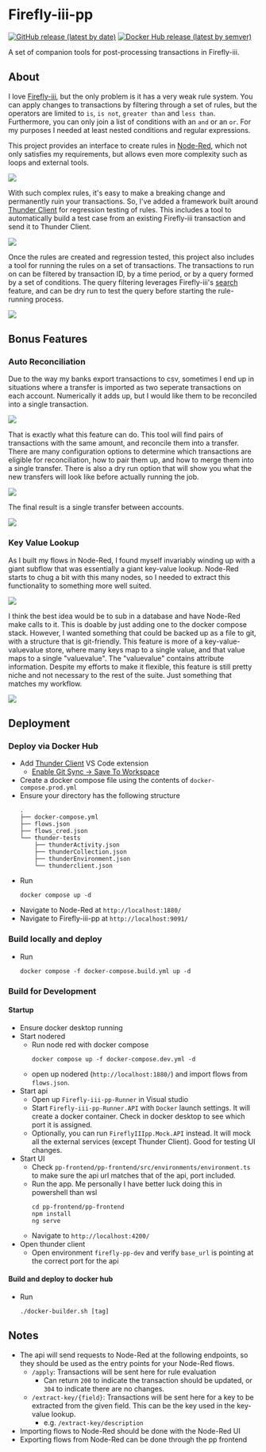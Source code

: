 # Firefly-iii-pp

[![GitHub release (latest by date)](https://img.shields.io/github/v/release/haondt/firefly-iii-pp)](https://github.com/haondt/firefly-iii-pp/releases/latest)
[![Docker Hub release (latest by semver)](https://img.shields.io/docker/v/haumea/fireflyiii-pp?label=docker%20hub&sort=semver)](https://hub.docker.com/r/haumea/fireflyiii-pp)

A set of companion tools for post-processing transactions in Firefly-iii.

## About

I love [Firefly-iii](https://github.com/firefly-iii/firefly-iii), but the only problem is it has a very weak rule system. You can apply changes to transactions by filtering through a set of rules, but the operators are limited to `is`, `is not`, `greater than` and `less than`. Furthermore, you can only join a list of conditions with an `and` or an `or`. For my purposes I needed at least nested conditions and regular expressions.

This project provides an interface to create rules in [Node-Red](https://nodered.org/), which not only satisfies my requirements, but allows even more complexity such as loops and external tools.

![](./assets/nr.png)

With such complex rules, it's easy to make a breaking change and permanently ruin your transactions. So, I've added a framework built around [Thunder Client](https://www.thunderclient.com/) for regression testing of rules. This includes a tool to automatically build a test case from an existing Firefly-iii transaction and send it to Thunder Client.

![](./assets/tndr.png)

Once the rules are created and regression tested, this project also includes a tool for running the rules on a set of transactions. The transactions to run on can be filtered by transaction ID, by a time period, or by a query formed by a set of conditions. The query filtering leverages Firefly-iii's [search](https://docs.firefly-iii.org/firefly-iii/pages-and-features/search/) feature, and can be dry run to test the query before starting the rule-running process.

![](./assets/ff3.png)

## Bonus Features

### Auto Reconciliation

Due to the way my banks export transactions to csv, sometimes I end up in situations where a transfer is imported as two seperate transactions on each account. Numerically it adds up, but I would like them to be reconciled into a single transaction.

![](./assets/rec1.png)

That is exactly what this feature can do. This tool will find pairs of transactions with the same amount, and reconcile them into a transfer. There are many configuration options to determine which transactions are eligible for reconciliation, how to pair them up, and how to merge them into a single transfer. There is also a dry run option that will show you what the new transfers will look like before actually running the job.

![](./assets/rec2.png)

The final result is a single transfer between accounts.

![](./assets/rec3.png)

### Key Value Lookup

As I built my flows in Node-Red, I found myself invariably winding up with a giant subflow that was essentially a giant key-value lookup. Node-Red starts to chug a bit with this many nodes, so I needed to extract this functionality to something more well suited.

![](./assets/kv1.png)

I think the best idea would be to sub in a database and have Node-Red make calls to it. This is doable by just adding one to the docker compose stack. However, I wanted something that could be backed up as a file to git, with a structure that is git-friendly. This feature is more of a key-value-valuevalue store, where many keys map to a single value, and that value maps to a single "valuevalue". The "valuevalue" contains attribute information. Despite my efforts to make it flexible, this feature is still pretty niche and not necessary to the rest of the suite. Just something that matches my workflow.

![](./assets/kv2.png)

## Deployment

### Deploy via Docker Hub
- Add [Thunder Client](https://marketplace.visualstudio.com/items?itemName=rangav.vscode-thunder-client) VS Code extension
  - [Enable Git Sync -> Save To Workspace](https://github.com/rangav/thunder-client-support#git-sync)
- Create a docker compose file using the contents of `docker-compose.prod.yml`
- Ensure your directory has the following structure
    ```
    .
    ├── docker-compose.yml
    ├── flows.json
    ├── flows_cred.json
    └── thunder-tests
        ├── thunderActivity.json
        ├── thunderCollection.json
        ├── thunderEnvironment.json
        └── thunderclient.json
    ```
- Run
    ```shell
    docker compose up -d
    ```
- Navigate to Node-Red at `http://localhost:1880/`
- Navigate to Firefly-iii-pp at `http://localhost:9091/`

### Build locally and deploy
- Run
    ```shell
    docker compose -f docker-compose.build.yml up -d
    ```

### Build for Development

#### Startup
- Ensure docker desktop running
- Start nodered
    - Run node red with docker compose
        ```shell
        docker compose up -f docker-compose.dev.yml -d
        ```
    - open up nodered (`http://localhost:1880/`) and import flows from `flows.json`.
- Start api
    - Open up `Firefly-iii-pp-Runner` in Visual studio
    - Start `Firefly-iii-pp-Runner.API` with `Docker` launch settings. It will create a docker container. Check in docker desktop to see which port it is assigned.
    - Optionally, you can run `FireflyIIIpp.Mock.API` instead. It will mock all the external services (except Thunder Client). Good for testing UI changes.
- Start UI
    - Check `pp-frontend/pp-frontend/src/environments/environment.ts` to make sure the api url matches that of the api, port included.
    - Run the app. Me personally I have better luck doing this in powershell than wsl
        ```shell
        cd pp-frontend/pp-frontend
        npm install
        ng serve
        ```
    - Navigate to `http://localhost:4200/`
- Open thunder client
    - Open environment `firefly-pp-dev` and verify `base_url` is pointing at the correct port for the api

#### Build and deploy to docker hub
- Run
    ```shell
    ./docker-builder.sh [tag]
    ```

## Notes
- The api will send requests to Node-Red at the following endpoints, so they should be used as the entry points for your Node-Red flows.
  - `/apply`: Transactions will be sent here for rule evaluation
    - Can return `200` to indicate the transaction should be updated, or `304` to indicate there are no changes.
  - `/extract-key/{field}`: Transactions will be sent here for a key to be extracted from the given field. This can be the key used in the key-value lookup.
    - e.g. `/extract-key/description`
- Importing flows to Node-Red should be done with the Node-Red UI
- Exporting flows from Node-Red can be done through the pp frontend